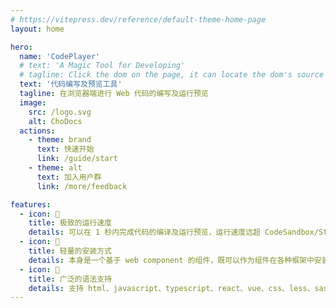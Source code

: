 ```yaml
---
# https://vitepress.dev/reference/default-theme-home-page
layout: home

hero:
  name: 'CodePlayer'
  # text: 'A Magic Tool for Developing'
  # tagline: Click the dom on the page, it can locate the dom's source code in the IDE
  text: '代码编写及预览工具'
  tagline: 在浏览器端进行 Web 代码的编写及运行预览
  image:
    src: /logo.svg
    alt: ChoDocs
  actions:
    - theme: brand
      text: 快速开始
      link: /guide/start
    - theme: alt
      text: 加入用户群
      link: /more/feedback

features:
  - icon: 🚀
    title: 极致的运行速度
    details: 可以在 1 秒内完成代码的编译及运行预览，运行速度远超 CodeSandbox/Stackblitz/CodePen 等同类型的产品
  - icon: 📖
    title: 轻量的安装方式
    details: 本身是一个基于 web component 的组件，既可以作为组件在各种框架中安装使用，也可以作为一个网站私有化部署
  - icon: 🎨
    title: 广泛的语法支持
    details: 支持 html、javascript、typescript、react、vue、css、less、sass 等多种web前端相关的语法及框架的代码编写和运行
---
```

